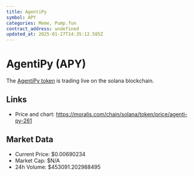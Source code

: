 ```yaml
---
title: AgentiPy
symbol: APY
categories: Meme, Pump.fun
contract_address: undefined
updated_at: 2025-01-27T14:35:12.585Z
---
```


# AgentiPy (APY)
The [AgentiPy token](https://moralis.com/chain/solana/token/price/agenti-py-261) is trading live on the solana blockchain.

## Links
- Price and chart: https://moralis.com/chain/solana/token/price/agenti-py-261

## Market Data
- Current Price: $0.00690234
- Market Cap: $N/A
- 24h Volume: $453091.202988495
